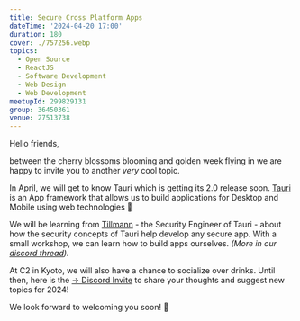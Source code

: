 ```yaml
---
title: Secure Cross Platform Apps
dateTime: '2024-04-20 17:00'
duration: 180
cover: ./757256.webp
topics:
  - Open Source
  - ReactJS
  - Software Development
  - Web Design
  - Web Development
meetupId: 299829131
group: 36450361
venue: 27513738
---
```


Hello friends,

between the cherry blossoms blooming and golden week flying in we are happy to invite you to another *very* cool topic.

In April, we will get to know Tauri which is getting its 2.0 release soon. [Tauri](https://tauri.app/) is an App framework that allows us to build applications for Desktop and Mobile using web technologies 🤩

We will be learning from [Tillmann](https://github.com/tweidinger) \- the Security Engineer of Tauri \- about how the security concepts of Tauri help develop any secure app\. With a small workshop\, we can learn how to build apps ourselves\. *(More in our [discord thread](https://discord.com/channels/1034792577293094972/1209041811536871486)).*

At C2 in Kyoto, we will also have a chance to socialize over drinks. Until then, here is the [→ Discord Invite](https://owddm.com/discord) to share your thoughts and suggest new topics for 2024!

We look forward to welcoming you soon! 👋
